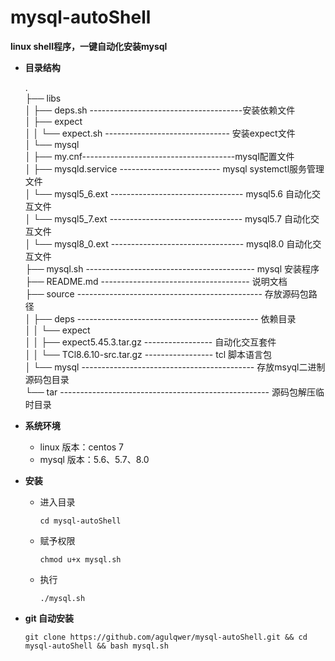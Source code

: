 # mysql-autoShell
**linux shell程序，一键自动化安装mysql**

- **目录结构**

  .  
  ├── libs  
  │   ├── deps.sh --------------------------------------安装依赖文件  
  │   ├── expect  
  │   │   └── expect.sh ------------------------------- 安装expect文件  
  │   └── mysql  
  │       ├── my.cnf--------------------------------------mysql配置文件  
  │       ├── mysqld.service ------------------------- mysql systemctl服务管理文件  
  │       └── mysql5_6.ext --------------------------------- mysql5.6 自动化交互文件  
  │       └── mysql5_7.ext --------------------------------- mysql5.7 自动化交互文件  
  │       └── mysql8_0.ext --------------------------------- mysql8.0 自动化交互文件  
  ├── mysql.sh ------------------------------------------ mysql 安装程序  
  ├── README.md ------------------------------------- 说明文档  
  ├── source ---------------------------------------------- 存放源码包路径  
  │   ├── deps --------------------------------------------- 依赖目录  
  │   │   └── expect  
  │   │       ├── expect5.45.3.tar.gz ----------------- 自动化交互套件  
  │   │       └── TCl8.6.10-src.tar.gz ----------------- tcl 脚本语言包  
  │   └── mysql ------------------------------------------- 存放msyql二进制源码包目录  
  └── tar ----------------------------------------------------  源码包解压临时目录  

- **系统环境**

  - linux 版本：centos 7
  - mysql 版本：5.6、5.7、8.0

- **安装**

  - 进入目录

    ```
    cd mysql-autoShell
    ```

  - 赋予权限

    ```
    chmod u+x mysql.sh
    ```

  - 执行

    ```
    ./mysql.sh
    ```

- **git 自动安装**

  ```
  git clone https://github.com/agulqwer/mysql-autoShell.git && cd mysql-autoShell && bash mysql.sh
  ```

  
  
